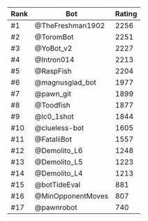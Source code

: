 Rank|Bot|Rating
---|---|---
#1|@TheFreshman1902|2256
#2|@ToromBot|2251
#3|@YoBot_v2|2227
#4|@Intron014|2213
#5|@RaspFish|2204
#6|@magnusglad_bot|1977
#7|@pawn_git|1899
#8|@Toodfish|1877
#9|@lc0_1shot|1844
#10|@clueless-bot|1605
#11|@FataliiBot|1557
#12|@Demolito_L6|1248
#13|@Demolito_L5|1223
#14|@Demolito_L4|1213
#15|@botTideEval|881
#16|@MinOpponentMoves|807
#17|@pawnrobot|740
